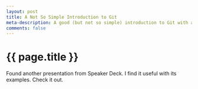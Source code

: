 ```yaml
---
layout: post
title: A Not So Simple Introduction to Git
meta-description: A good (but not so simple) introduction to Git with a lot of examples
comments: false
---
```


# {{ page.title }}

Found another presentation from Speaker Deck. I find it useful with its examples. Check it out.

<script src="http://speakerdeck.com/embed/4ecfc649eee53a005000b88b.js"></script>
